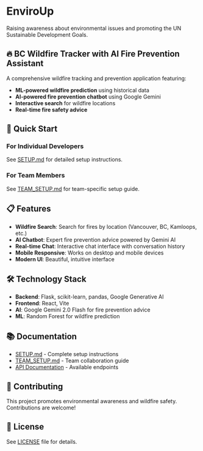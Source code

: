 # EnviroUp
Raising awareness about environmental issues and promoting the UN Sustainable Development Goals.

## 🔥 BC Wildfire Tracker with AI Fire Prevention Assistant

A comprehensive wildfire tracking and prevention application featuring:
- **ML-powered wildfire prediction** using historical data
- **AI-powered fire prevention chatbot** using Google Gemini
- **Interactive search** for wildfire locations
- **Real-time fire safety advice**

## 🚀 Quick Start

### For Individual Developers
See [SETUP.md](SETUP.md) for detailed setup instructions.

### For Team Members
See [TEAM_SETUP.md](TEAM_SETUP.md) for team-specific setup guide.

## 📋 Features

- **Wildfire Search**: Search for fires by location (Vancouver, BC, Kamloops, etc.)
- **AI Chatbot**: Expert fire prevention advice powered by Gemini AI
- **Real-time Chat**: Interactive chat interface with conversation history
- **Mobile Responsive**: Works on desktop and mobile devices
- **Modern UI**: Beautiful, intuitive interface

## 🛠️ Technology Stack

- **Backend**: Flask, scikit-learn, pandas, Google Generative AI
- **Frontend**: React, Vite
- **AI**: Google Gemini 2.0 Flash for fire prevention advice
- **ML**: Random Forest for wildfire prediction

## 📚 Documentation

- [SETUP.md](SETUP.md) - Complete setup instructions
- [TEAM_SETUP.md](TEAM_SETUP.md) - Team collaboration guide
- [API Documentation](SETUP.md#api-endpoints) - Available endpoints

## 🤝 Contributing

This project promotes environmental awareness and wildfire safety. Contributions are welcome!

## 📄 License

See [LICENSE](LICENSE) file for details.
